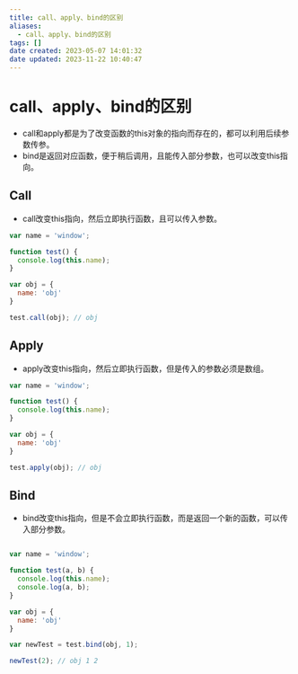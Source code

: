 ```yaml
---
title: call、apply、bind的区别
aliases:
  - call、apply、bind的区别
tags: []
date created: 2023-05-07 14:01:32
date updated: 2023-11-22 10:40:47
---
```


# call、apply、bind的区别

- call和apply都是为了改变函数的this对象的指向而存在的，都可以利用后续参数传参。
- bind是返回对应函数，便于稍后调用，且能传入部分参数，也可以改变this指向。

## Call

- call改变this指向，然后立即执行函数，且可以传入参数。

```js
var name = 'window';

function test() {
  console.log(this.name);
}

var obj = {
  name: 'obj'
}

test.call(obj); // obj

```

## Apply

- apply改变this指向，然后立即执行函数，但是传入的参数必须是数组。

```js
var name = 'window';

function test() {
  console.log(this.name);
}

var obj = {
  name: 'obj'
}

test.apply(obj); // obj

```

## Bind

- bind改变this指向，但是不会立即执行函数，而是返回一个新的函数，可以传入部分参数。

```js

var name = 'window';

function test(a, b) {
  console.log(this.name);
  console.log(a, b);
}

var obj = {
  name: 'obj'
}

var newTest = test.bind(obj, 1);

newTest(2); // obj 1 2

```
